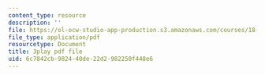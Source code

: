 ```yaml
---
content_type: resource
description: ''
file: https://ol-ocw-studio-app-production.s3.amazonaws.com/courses/18-03sc-differential-equations-fall-2011/6c7842cb982440de22d2982250f448e6_LbKKzMag5Rc.pdf
file_type: application/pdf
resourcetype: Document
title: 3play pdf file
uid: 6c7842cb-9824-40de-22d2-982250f448e6
---
```

